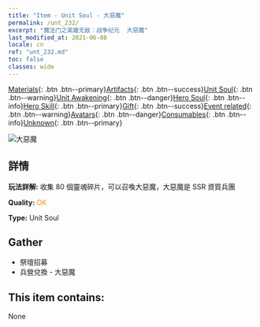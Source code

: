```yaml
---
title: "Item - Unit Soul - 大惡魔"
permalink: /unt_232/
excerpt: "魔法门之英雄无敌：战争纪元  大惡魔"
last_modified_at: 2021-06-08
locale: cn
ref: "unt_232.md"
toc: false
classes: wide
---
```

 [Materials](/ItemsCN/){: .btn .btn--primary}[Artifacts](/ItemsCN/Artifacts/){: .btn .btn--success}[Unit Soul](/ItemsCN/UnitSoul/){: .btn .btn--warning}[Unit Awakening](/ItemsCN/UnitAwakening/){: .btn .btn--danger}[Hero Soul](/ItemsCN/HeroSoul/){: .btn .btn--info}[Hero Skill](/ItemsCN/HeroSkill/){: .btn .btn--primary}[Gift](/ItemsCN/Gift/){: .btn .btn--success}[Event related](/ItemsCN/Events/){: .btn .btn--warning}[Avatars](/ItemsCN/Avatars/){: .btn .btn--danger}[Consumables](/ItemsCN/Consumables/){: .btn .btn--info}[Unknown](/ItemsCN/Unknown/){: .btn .btn--primary}

 ![大惡魔](/images/u/ti_daemo.jpg)

## 詳情
 **玩法詳解:** 收集 80 個靈魂碎片，可以召喚大惡魔，大惡魔是 SSR 資質兵團

 **Quality:** <span style="color: #FF8C00">OK</span>

 **Type:** Unit Soul

## Gather

*    祭壇招募 
*    兵營兌換 - 大惡魔 

## This item contains:

  None

